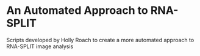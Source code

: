 # An Automated Approach to RNA-SPLIT
 Scripts developed by Holly Roach to create a more automated approach to RNA-SPLIT image analysis
